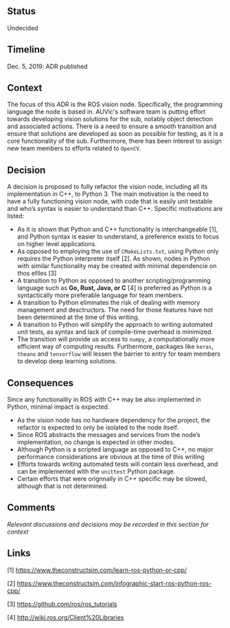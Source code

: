 ## Status
Undecided

## Timeline 
Dec. 5, 2019: ADR published

## Context
The focus of this ADR is the ROS vision node. Specifically, the programming language the node is based in. AUVic's software team is putting effort towards developing vision solutions for the sub, notably object detection and associated actions. There is a need to ensure a smooth transition and ensure that solutions are developed as soon as possible for testing, as it is a core functionality of the sub. Furthermore, there has been interest to assign new team members to efforts related to `OpenCV`.

## Decision 
A decision is proposed to fully refactor the vision node, including all its implementation in C++, to Python 3. The main motivation is the need to have a fully functioning vision node, with code that is easily unit testable and who’s syntax is easier to understand than C++. 
Specific motivations are listed:
-	As it is shown that Python and C++ functionality is interchangeable [1], and Python syntax is easier to understand, a preference exists to focus on higher level applications. 
- As opposed to employing the use of `CMakeLists.txt`, using Python only requires the Python interpreter itself [2]. As shown, nodes in Python with similar 
  functionality may be created with minimal dependencie on thos efiles [3]
- A transition to Python as opposed to another scripting/programming language such as **Go, Rust, Java, or C** [4] is preferred as Python is a syntactically more preferable language for team members.
- A transition to Python eliminates the risk of dealing with memory management and desctructors. The need for those features have not
  been determined at the time of this writing.
- A transition to Python will simplify the approach to writing automated unit tests, as syntax and lack of compile-time overhead 
  is minimized.
- The transition will provide us access to `numpy`, a computationally more efficient way of computing results. Furthermore, packages
  like `keras`, `theano` and `tensorflow` will lessen the barrier to entry for team members to develop deep learning solutions.

## Consequences 
Since any functionality in ROS with C++ may be also implemented in Python, minimal impact is expected. 
- As the vision node has no hardware dependency for the project, the refactor is expected to only be isolated to the node itself. 
- Since ROS abstracts the messages and services from the node’s implementation, no change is expected in other modes. 
- Although Python is a scripted language as opposed to C++, no major performance considerations are obvious at the time of this writing 
- Efforts towards writing automated tests will contain less overhead, and can be implemented with the `unittest` Python package.
- Certain efforts that were orignnally in C++ specific may be slowed, although that is not determined.

## Comments
_Relevant discussions and decisions may be recorded in this section for context_




## Links
[1] https://www.theconstructsim.com/learn-ros-python-or-cpp/

[2] https://www.theconstructsim.com/infographic-start-ros-python-ros-cpp/

[3] https://github.com/ros/ros_tutorials

[4] http://wiki.ros.org/Client%20Libraries
